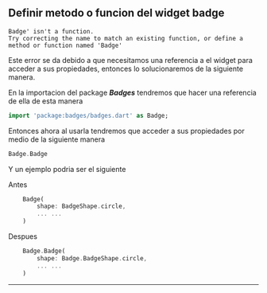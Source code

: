 ## Definir metodo o funcion del widget badge

    Badge' isn't a function.
    Try correcting the name to match an existing function, or define a method or function named 'Badge'

Este error se da debido a que necesitamos una referencia a el widget para acceder a sus propiedades, entonces lo solucionaremos de la siguiente manera.

En la importacion del package **_Badges_** tendremos que hacer una referencia de ella de esta manera

```dart
import 'package:badges/badges.dart' as Badge;
```

Entonces ahora al usarla tendremos que acceder a sus propiedades por medio de la siguiente manera

```dart
Badge.Badge
```

Y un ejemplo podria ser el siguiente

Antes

```dart
    Badge(
        shape: BadgeShape.circle,
        ... ...
    )
```

Despues

```dart
    Badge.Badge(
        shape: Badge.BadgeShape.circle,
        ... ...
    )
```
---
